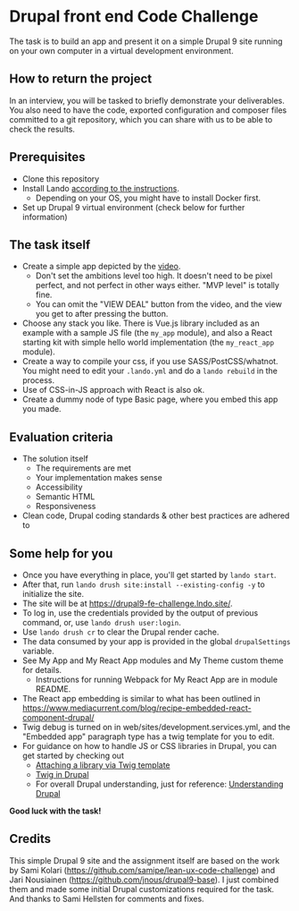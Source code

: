 # Drupal front end Code Challenge
The task is to build an app and present it on a simple Drupal 9 site running on
your own computer in a virtual development environment.

## How to return the project
In an interview, you will be tasked to briefly demonstrate your deliverables.
You also need to have the code, exported configuration and composer files committed to a
git repository, which you can share with us to be able to check the results.

## Prerequisites
* Clone this repository
* Install Lando [according to the instructions](https://docs.lando.dev/basics/installation.html).
  * Depending on your OS, you might have to install Docker first.
* Set up Drupal 9 virtual environment (check below for further information)

## The task itself
* Create a simple app depicted by the [video](Lean_UX_recruitment_task_demo.mov).
  * Don't set the ambitions level too high. It doesn't need to be pixel perfect, and not perfect
    in other ways either. "MVP level" is totally fine.
  * You can omit the "VIEW DEAL" button from the video, and the view you get to after
    pressing the button.
* Choose any stack you like. There is Vue.js library included as an example with
  a sample JS file (the `my_app` module), and also a React starting kit with
  simple hello world implementation (the `my_react_app` module).
* Create a way to compile your css, if you use SASS/PostCSS/whatnot.
  You might need to edit your `.lando.yml` and do a `lando rebuild` in the process.
* Use of CSS-in-JS approach with React is also ok.
* Create a dummy node of type Basic page, where you embed this app you made.

## Evaluation criteria

* The solution itself
  * The requirements are met
  * Your implementation makes sense
  * Accessibility
  * Semantic HTML
  * Responsiveness
* Clean code, Drupal coding standards & other best practices are adhered to

## Some help for you
* Once you have everything in place, you'll get started by `lando start`.
* After that, run `lando drush site:install --existing-config -y` to initialize the site.
* The site will be at https://drupal9-fe-challenge.lndo.site/.
* To log in, use the credentials provided by the output of previous command, or,
  use `lando drush user:login`.
* Use `lando drush cr` to clear the Drupal render cache.
* The data consumed by your app is provided in the global `drupalSettings` variable.
* See My App and My React App modules and My Theme custom theme for details.
  * Instructions for running Webpack for My React App are in module README.
* The React app embedding is similar to what has been outlined in https://www.mediacurrent.com/blog/recipe-embedded-react-component-drupal/
* Twig debug is turned on in web/sites/development.services.yml, and the "Embedded app"
  paragraph type has a twig template for you to edit.
* For guidance on how to handle JS or CSS libraries in Drupal, you can get started by checking out
  * [Attaching a library via Twig template](https://www.drupal.org/docs/theming-drupal/adding-stylesheets-css-and-javascript-js-to-a-drupal-theme#attach-library-specific-twig)
  * [Twig in Drupal](https://www.drupal.org/docs/theming-drupal/twig-in-drupal)
  * For overall Drupal understanding, just for reference: [Understanding Drupal](https://www.drupal.org/docs/understanding-drupal)

**Good luck with the task!**

## Credits

This simple Drupal 9 site and the assignment itself are based on the work by Sami Kolari
(https://github.com/samipe/lean-ux-code-challenge) and Jari Nousiainen
(https://github.com/jnous/drupal9-base). I just combined them and made some initial Drupal
customizations required for the task. And thanks to Sami Hellsten for comments and fixes.
